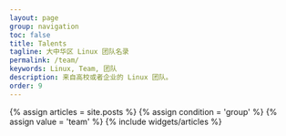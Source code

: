 ```yaml
---
layout: page
group: navigation
toc: false
title: Talents
tagline: 大中华区 Linux 团队名录
permalink: /team/
keywords: Linux, Team, 团队 
description: 来自高校或者企业的 Linux 团队。
order: 9
---
```


<section id="home">
  {% assign articles = site.posts %}
  {% assign condition = 'group' %}
  {% assign value = 'team' %}
  {% include widgets/articles %}
</section>
